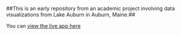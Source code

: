 ##This is an early repository from an academic project involving data visualizations from Lake Auburn in Auburn, Maine.## 

You can [view the live app here](https://kevenson.shinyapps.io/LA_Shiny_BETA/)
